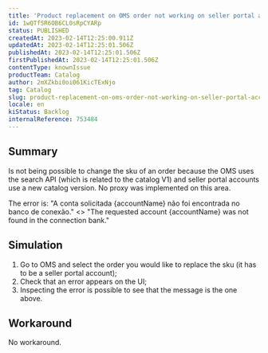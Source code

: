 ```yaml
---
title: 'Product replacement on OMS order not working on seller portal accounts'
id: 1wQTfSR6OB6CL0sRpCYARp
status: PUBLISHED
createdAt: 2023-02-14T12:25:00.911Z
updatedAt: 2023-02-14T12:25:01.506Z
publishedAt: 2023-02-14T12:25:01.506Z
firstPublishedAt: 2023-02-14T12:25:01.506Z
contentType: knownIssue
productTeam: Catalog
author: 2mXZkbi0oi061KicTExNjo
tag: Catalog
slug: product-replacement-on-oms-order-not-working-on-seller-portal-accounts
locale: en
kiStatus: Backlog
internalReference: 753484
---
```


## Summary


Is not being possible to change the sku of an order because the OMS uses the search API (which is related to the catalog V1) and seller portal accounts use a new catalog version. No proxy was implemented on this area.

The error is: "A conta solicitada {accountName} não foi encontrada no banco de conexão." <> "The requested account {accountName} was not found in the connection bank."


##

## Simulation



1. Go to OMS and select the order you would like to replace the sku (it has to be a seller portal account);
2. Check that an error appears on the UI;
3. Inspecting the error is possible to see that the message is the one above.


##

## Workaround


No workaround.





